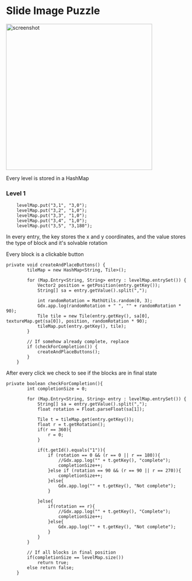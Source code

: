 # Slide Image Puzzle
<img src="https://blipthirteen.com/images/projects/light_it_up/1.png" alt="screenshot" height="400" />

Every level is stored in a HashMap

### Level 1
```
    levelMap.put("3,1", "3,0");
    levelMap.put("3,2", "1,0");
    levelMap.put("3,3", "1,0");
    levelMap.put("3,4", "1,0");
    levelMap.put("3,5", "3,180");
```

In every entry, the key stores the x and y coordinates,
and the value stores the type of block and it's solvable rotation

Every block is a clickable button

```
private void createAndPlaceButtons() {
        tileMap = new HashMap<String, Tile>();

        for (Map.Entry<String, String> entry : levelMap.entrySet()) {
            Vector2 position = getPosition(entry.getKey());
            String[] sa = entry.getValue().split(",");

            int randomRotation = MathUtils.random(0, 3);
            Gdx.app.log(randomRotation + " ", "" + randomRotation * 90);
            Tile tile = new Tile(entry.getKey(), sa[0], textureMap.get(sa[0]), position, randomRotation * 90);
            tileMap.put(entry.getKey(), tile);
        }

        // If somehow already complete, replace
        if (checkForCompletion()) {
            createAndPlaceButtons();
        }
    }
```

After every click we check to see if the blocks are in final state

```
private boolean checkForCompletion(){
        int completionSize = 0;

        for (Map.Entry<String, String> entry : levelMap.entrySet()) {
            String[] sa = entry.getValue().split(",");
            float rotation = Float.parseFloat(sa[1]);

            Tile t = tileMap.get(entry.getKey());
            float r = t.getRotation();
            if(r == 360){
                r = 0;
            }

            if(t.getId().equals("1")){
                if (rotation == 0 && (r == 0 || r == 180)){
                    //Gdx.app.log("" + t.getKey(), "complete");
                    completionSize++;
                }else if (rotation == 90 && (r == 90 || r == 270)){
                    completionSize++;
                }else{
                    Gdx.app.log("" + t.getKey(), "Not complete");
                }

            }else{
                if(rotation == r){
                    //Gdx.app.log("" + t.getKey(), "Complete");
                    completionSize++;
                }else{
                    Gdx.app.log("" + t.getKey(), "Not complete");
                }
            }
        }

        // If all blocks in final position
        if(completionSize == levelMap.size())
            return true;
        else return false;
    }

```
